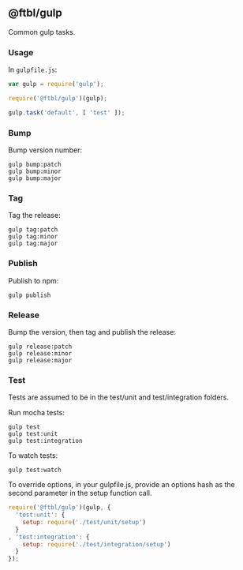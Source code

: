 ## @ftbl/gulp

Common gulp tasks.

### Usage

In `gulpfile.js`:

```javascript
var gulp = require('gulp');

require('@ftbl/gulp')(gulp);

gulp.task('default', [ 'test' ]);
```

### Bump

Bump version number:

```
gulp bump:patch
gulp bump:minor
gulp bump:major
```

### Tag

Tag the release:

```
gulp tag:patch
gulp tag:minor
gulp tag:major
```

### Publish

Publish to npm:

```
gulp publish
```

### Release

Bump the version, then tag and publish the release:

```
gulp release:patch
gulp release:minor
gulp release:major
```

### Test

Tests are assumed to be in the test/unit and test/integration folders.

Run mocha tests:

```
gulp test
gulp test:unit
gulp test:integration
```

To watch tests:

```
gulp test:watch
```

To override options, in your gulpfile.js, provide an options hash as the second parameter in the setup function call.

```javascript
require('@ftbl/gulp')(gulp, {
  'test:unit': {
  	setup: require('./test/unit/setup')
  }
, 'test:integration': {
  	setup: require('./test/integration/setup')
  }
});
```

